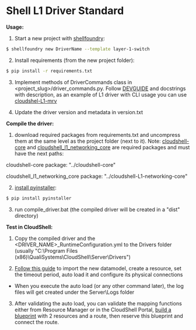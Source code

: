 # Shell L1 Driver Standard

**Usage:**

1. Start a new project with [shellfoundry](https://github.com/QualiSystems/shellfoundry):
```bash
$ shellfoundry new DriverName --template layer-1-switch
```
2. Install requirements (from the new project folder):
```bash
$ pip install -r requirements.txt

```

3. Implement methods of DriverCommands class in <project_slug>/driver_commands.py. Follow [DEVGUIDE](https://github.com/QualiSystems/shell-L1-standard/blob/dev/DEVGUIDE.md) and docstrings with description, as an example of L1 driver with CLI usage you can use [cloudshel-L1-mrv](https://github.com/QualiSystems/cloudshell-L1-mrv)

4. Update the driver version and metadata in version.txt

**Compile the driver:**

1. download required packages from requirements.txt and uncompress them at the same level as the project folder (next to it). Note: [cloudshell-core](https://github.com/QualiSystems/cloudshell-core) and [cloudshell_l1_networking_core](https://github.com/QualiSystems/cloudshell-L1-networking-core) are required packages and must have the next paths:

cloudshell-core package: "../cloudshell-core"

cloudshell_l1_networking_core package: "../cloudshell-L1-networking-core"

2. [install pyinstaller](http://pyinstaller.readthedocs.io/en/latest/installation.html):
```bash
$ pip install pyinstaller

```

3. run compile_driver.bat (the compiled driver will be created in a "dist" directory)

**Test in CloudShell:**

1. Copy the compiled driver and the <DRIVER_NAME>_RuntimeConfiguration.yml to the Drivers folder (usually "C:\\Program Files (x86)\\QualiSystems\\CloudShell\\Server\\Drivers")

2. [Follow this guide](http://help.quali.com/Online%20Help/8.1.0.4291/Portal/Content/Admn/Cnct-Ctrl-L1-Swch.htm) to import the new datamodel, create a resource, set the timeout period, auto load it and configure its physical connections

  * When you execute the auto load (or any other command later), the log files will get created under the Server\\Logs folder

3. After validating the auto load, you can validate the mapping functions either from Resource Manager or in the CloudShell Portal, [build a blueprint](http://help.quali.com/Online%20Help/8.1.0.4291/Portal/Content/CSP/LAB-MNG/Rsc-Cnct/Phys-Ntwrk-Crt.htm) with 2 resources and a route, then reserve this blueprint and connect the route.
